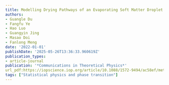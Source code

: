 ```yaml
---
title: Modelling Drying Pathways of an Evaporating Soft Matter Droplet
authors:
- Guangle Du
- Fangfu Ye
- Hao Luo
- Guangyin Jing
- Masao Doi
- Fanlong Meng
date: '2022-01-01'
publishDate: '2025-05-26T13:36:33.960619Z'
publication_types:
- article-journal
publication: '*Communications in Theoretical Physics*'
url_pdf:https://iopscience.iop.org/article/10.1088/1572-9494/ac58ef/meta
tags: ["Statistical physics and phase transition"]
---
```

